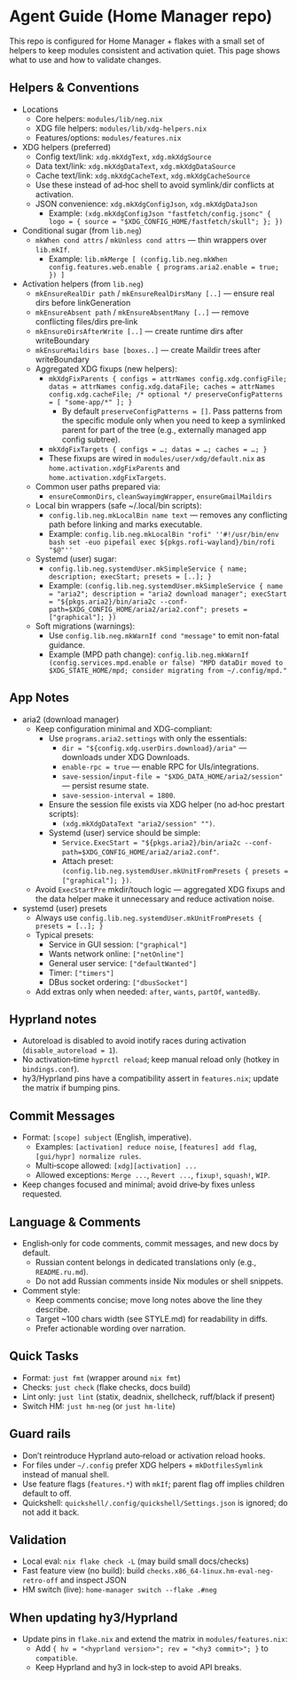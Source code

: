 # Agent Guide (Home Manager repo)

This repo is configured for Home Manager + flakes with a small set of helpers to keep modules consistent and activation quiet. This page shows what to use and how to validate changes.

## Helpers & Conventions

- Locations
  - Core helpers: `modules/lib/neg.nix`
  - XDG file helpers: `modules/lib/xdg-helpers.nix`
  - Features/options: `modules/features.nix`
- XDG helpers (preferred)
  - Config text/link: `xdg.mkXdgText`, `xdg.mkXdgSource`
  - Data text/link: `xdg.mkXdgDataText`, `xdg.mkXdgDataSource`
  - Cache text/link: `xdg.mkXdgCacheText`, `xdg.mkXdgCacheSource`
  - Use these instead of ad‑hoc shell to avoid symlink/dir conflicts at activation.
  - JSON convenience: `xdg.mkXdgConfigJson`, `xdg.mkXdgDataJson`
    - Example: `(xdg.mkXdgConfigJson "fastfetch/config.jsonc" { logo = { source = "$XDG_CONFIG_HOME/fastfetch/skull"; }; })`
- Conditional sugar (from `lib.neg`)
  - `mkWhen cond attrs` / `mkUnless cond attrs` — thin wrappers over `lib.mkIf`.
    - Example: `lib.mkMerge [ (config.lib.neg.mkWhen config.features.web.enable { programs.aria2.enable = true; }) ]`
- Activation helpers (from `lib.neg`)
  - `mkEnsureRealDir path` / `mkEnsureRealDirsMany [..]` — ensure real dirs before linkGeneration
  - `mkEnsureAbsent path` / `mkEnsureAbsentMany [..]` — remove conflicting files/dirs pre‑link
  - `mkEnsureDirsAfterWrite [..]` — create runtime dirs after writeBoundary
  - `mkEnsureMaildirs base [boxes..]` — create Maildir trees after writeBoundary
  - Aggregated XDG fixups (new helpers):
    - `mkXdgFixParents { configs = attrNames config.xdg.configFile; datas = attrNames config.xdg.dataFile; caches = attrNames config.xdg.cacheFile; /* optional */ preserveConfigPatterns = [ "some-app/*" ]; }`
      - By default `preserveConfigPatterns = []`. Pass patterns from the specific module only when you need to keep a symlinked parent for part of the tree (e.g., externally managed app config subtree).
    - `mkXdgFixTargets { configs = …; datas = …; caches = …; }`
    - These fixups are wired in `modules/user/xdg/default.nix` as `home.activation.xdgFixParents` and `home.activation.xdgFixTargets`.
  - Common user paths prepared via:
    - `ensureCommonDirs`, `cleanSwayimgWrapper`, `ensureGmailMaildirs`
  - Local bin wrappers (safe ~/.local/bin scripts):
    - `config.lib.neg.mkLocalBin name text` — removes any conflicting path before linking and marks executable.
    - Example: `config.lib.neg.mkLocalBin "rofi" ''#!/usr/bin/env bash
        set -euo pipefail
        exec ${pkgs.rofi-wayland}/bin/rofi "$@"''`
  - Systemd (user) sugar:
    - `config.lib.neg.systemdUser.mkSimpleService { name; description; execStart; presets = [..]; }`
    - Example: `(config.lib.neg.systemdUser.mkSimpleService {
        name = "aria2";
        description = "aria2 download manager";
        execStart = "${pkgs.aria2}/bin/aria2c --conf-path=$XDG_CONFIG_HOME/aria2/aria2.conf";
        presets = ["graphical"];
      })`
  - Soft migrations (warnings):
    - Use `config.lib.neg.mkWarnIf cond "message"` to emit non-fatal guidance.
    - Example (MPD path change):
      `config.lib.neg.mkWarnIf (config.services.mpd.enable or false) "MPD dataDir moved to $XDG_STATE_HOME/mpd; consider migrating from ~/.config/mpd."`

## App Notes

- aria2 (download manager)
  - Keep configuration minimal and XDG-compliant:
    - Use `programs.aria2.settings` with only the essentials:
      - `dir = "${config.xdg.userDirs.download}/aria"` — downloads under XDG Downloads.
      - `enable-rpc = true` — enable RPC for UIs/integrations.
      - `save-session`/`input-file = "$XDG_DATA_HOME/aria2/session"` — persist resume state.
      - `save-session-interval = 1800`.
    - Ensure the session file exists via XDG helper (no ad‑hoc prestart scripts):
      - `(xdg.mkXdgDataText "aria2/session" "")`.
    - Systemd (user) service should be simple:
      - `Service.ExecStart = "${pkgs.aria2}/bin/aria2c --conf-path=$XDG_CONFIG_HOME/aria2/aria2.conf"`.
      - Attach preset: `(config.lib.neg.systemdUser.mkUnitFromPresets { presets = ["graphical"]; })`.
  - Avoid `ExecStartPre` mkdir/touch logic — aggregated XDG fixups and the data helper make it unnecessary and reduce activation noise.
- systemd (user) presets
  - Always use `config.lib.neg.systemdUser.mkUnitFromPresets { presets = [..]; }`
  - Typical presets:
    - Service in GUI session: `["graphical"]`
    - Wants network online: `["netOnline"]`
    - General user service: `["defaultWanted"]`
    - Timer: `["timers"]`
    - DBus socket ordering: `["dbusSocket"]`
  - Add extras only when needed: `after`, `wants`, `partOf`, `wantedBy`.

## Hyprland notes

- Autoreload is disabled to avoid inotify races during activation (`disable_autoreload = 1`).
- No activation‑time `hyprctl reload`; keep manual reload only (hotkey in `bindings.conf`).
- hy3/Hyprland pins have a compatibility assert in `features.nix`; update the matrix if bumping pins.

## Commit Messages

- Format: `[scope] subject` (English, imperative).
  - Examples: `[activation] reduce noise`, `[features] add flag`, `[gui/hypr] normalize rules`.
  - Multi‑scope allowed: `[xdg][activation] ...`
  - Allowed exceptions: `Merge ...`, `Revert ...`, `fixup!`, `squash!`, `WIP`.
- Keep changes focused and minimal; avoid drive‑by fixes unless requested.

## Language & Comments

- English‑only for code comments, commit messages, and new docs by default.
  - Russian content belongs in dedicated translations only (e.g., `README.ru.md`).
  - Do not add Russian comments inside Nix modules or shell snippets.
- Comment style:
  - Keep comments concise; move long notes above the line they describe.
  - Target ~100 chars width (see STYLE.md) for readability in diffs.
  - Prefer actionable wording over narration.

## Quick Tasks

- Format: `just fmt` (wrapper around `nix fmt`)
- Checks: `just check` (flake checks, docs build)
- Lint only: `just lint` (statix, deadnix, shellcheck, ruff/black if present)
- Switch HM: `just hm-neg` (or `just hm-lite`)

## Guard rails

- Don’t reintroduce Hyprland auto‑reload or activation reload hooks.
- For files under `~/.config` prefer XDG helpers + `mkDotfilesSymlink` instead of manual shell.
- Use feature flags (`features.*`) with `mkIf`; parent flag off implies children default to off.
- Quickshell: `quickshell/.config/quickshell/Settings.json` is ignored; do not add it back.

## Validation

- Local eval: `nix flake check -L` (may build small docs/checks)
- Fast feature view (no build): build `checks.x86_64-linux.hm-eval-neg-retro-off` and inspect JSON
- HM switch (live): `home-manager switch --flake .#neg`

## When updating hy3/Hyprland

- Update pins in `flake.nix` and extend the matrix in `modules/features.nix`:
  - Add `{ hv = "<hyprland version>"; rev = "<hy3 commit>"; }` to `compatible`.
  - Keep Hyprland and hy3 in lock‑step to avoid API breaks.

